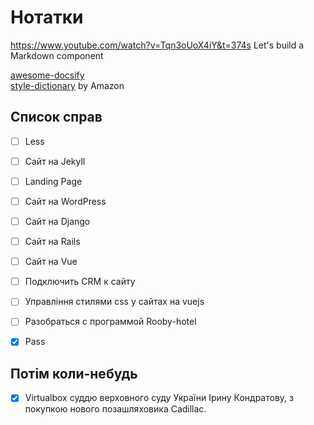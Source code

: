 # Нотатки

https://www.youtube.com/watch?v=Tqn3oUoX4iY&t=374s  Let's build a Markdown component 


<a href="https://github.com/docsifyjs/awesome-docsify">awesome-docsify</a>\
<a href="https://amzn.github.io/style-dictionary/#/">style-dictionary</a> by Amazon

## Список справ
 
- [ ] Less
- [ ] Сайт на Jekyll
- [ ] Landing Page




- [ ] Сайт на WordPress
- [ ] Сайт на Django
- [ ] Сайт на Rails
- [ ] Сайт на Vue
- [ ] Подключить CRM к сайту

- [ ] Управління стилями css у сайтах на vuejs
- [ ] Разобраться с программой Rooby-hotel
- [x] Pass

## Потім коли-небудь
 
- [x] Virtualbox
суддю верховного суду України Ірину Кондратову, з покупкою нового позашляховика Cadillac.
   